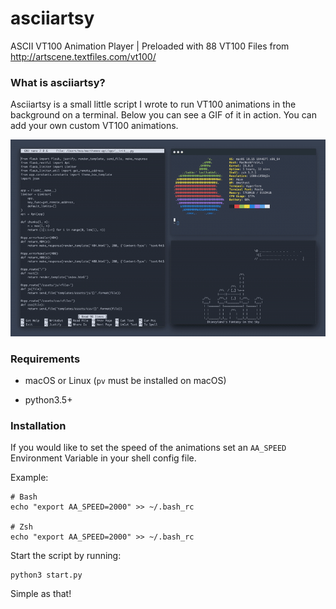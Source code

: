 # asciiartsy
ASCII VT100 Animation Player | Preloaded with 88 VT100 Files from http://artscene.textfiles.com/vt100/

### What is asciiartsy?

Asciiartsy is a small little script I wrote to run VT100 animations in the background on a terminal. Below you can see a GIF of it in action. You can add your own custom VT100 animations.

<p align="center">
  <img src="https://github.com/M4cs/asciiartsy/blob/master/preview.gif?raw=true" />
</p>

### Requirements

- macOS or Linux (`pv` must be installed on macOS)

- python3.5+

### Installation

If you would like to set the speed of the animations set an `AA_SPEED` Environment Variable in your shell config file.

Example:

```
# Bash
echo "export AA_SPEED=2000" >> ~/.bash_rc

# Zsh
echo "export AA_SPEED=2000" >> ~/.bash_rc
```

Start the script by running:

```
python3 start.py
```

Simple as that!
